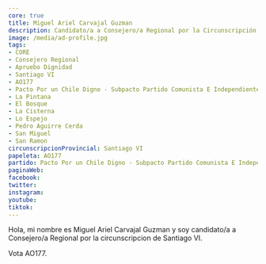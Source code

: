 ```yaml
---
core: true
title: Miguel Ariel Carvajal Guzman
description: Candidato/a a Consejero/a Regional por la Circunscripción de Santiago VI
image: /media/ad-profile.jpg
tags:
- CORE
- Consejero Regional
- Apruebo Dignidad
- Santiago VI
- AO177
- Pacto Por un Chile Digno - Subpacto Partido Comunista E Independientes - Igualdad
- La Pintana
- El Bosque
- La Cisterna
- Lo Espejo
- Pedro Aguirre Cerda
- San Miguel
- San Ramon
circunscripcionProvincial: Santiago VI
papeleta: AO177
partido: Pacto Por un Chile Digno - Subpacto Partido Comunista E Independientes - Igualdad
paginaWeb:
facebook:
twitter:
instagram:
youtube:
tiktok:
---
```

Hola, mi nombre es Miguel Ariel Carvajal Guzman y soy candidato/a a Consejero/a Regional por la circunscripcion de Santiago VI.

Vota AO177.